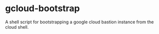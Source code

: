 # gcloud-bootstrap
A shell script for bootstrapping a google cloud bastion instance from the cloud shell.
